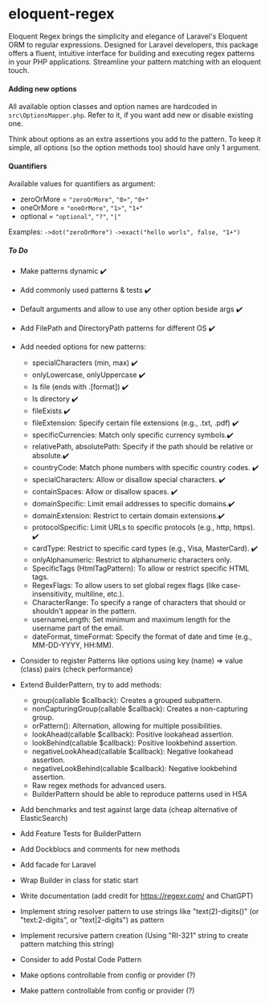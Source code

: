# eloquent-regex

Eloquent Regex brings the simplicity and elegance of Laravel's Eloquent ORM to regular expressions. Designed for Laravel developers, this package offers a fluent, intuitive interface for building and executing regex patterns in your PHP applications. Streamline your pattern matching with an eloquent touch.

#### Adding new options

All available option classes and option names are hardcoded in `src\OptionsMapper.php`. Refer to it, if you want add new or disable existing one.

Think about options as an extra assertions you add to the pattern. To keep it simple, all options (so the option methods too) should have only 1 argument.

#### Quantifiers

Available values for quantifiers as argument:

- zeroOrMore = `"zeroOrMore"`, `"0>"`, `"0+"`
- oneOrMore = `"oneOrMore"`, `"1>"`, `"1+"`
- optional = `"optional"`, `"?"`, `"|"`

Examples: `->dot("zeroOrMore")` `->exact("hello worls", false, "1+")`

##### To Do

- Make patterns dynamic ✔️
- Add commonly used patterns & tests ✔️
- Default arguments and allow to use any other option beside args ✔️
- Add FilePath and DirectoryPath patterns for different OS ✔️
- Add needed options for new patterns:
  - specialCharacters (min, max) ✔️
  - onlyLowercase, onlyUppercase ✔️
  - Is file (ends with .[format]) ✔️
  - Is directory ✔️
  - fileExists ✔️
  - fileExtension: Specify certain file extensions (e.g., .txt, .pdf) ✔️
  - specificCurrencies: Match only specific currency symbols.✔️
  - relativePath, absolutePath: Specify if the path should be relative or absolute.✔️
  - countryCode: Match phone numbers with specific country codes. ✔️
  - specialCharacters: Allow or disallow special characters. ✔️
  - containSpaces: Allow or disallow spaces. ✔️
  - domainSpecific: Limit email addresses to specific domains.✔️
  - domainExtension: Restrict to certain domain extensions.✔️
  - protocolSpecific: Limit URLs to specific protocols (e.g., http, https). ✔️
  - cardType: Restrict to specific card types (e.g., Visa, MasterCard). ✔️
  - onlyAlphanumeric: Restrict to alphanumeric characters only.
  - SpecificTags (HtmlTagPattern): To allow or restrict specific HTML tags.
  - RegexFlags: To allow users to set global regex flags (like case-insensitivity, multiline, etc.).
  - CharacterRange: To specify a range of characters that should or shouldn't appear in the pattern.
  - usernameLength: Set minimum and maximum length for the username part of the email.
  - dateFormat, timeFormat: Specify the format of date and time (e.g., MM-DD-YYYY, HH:MM).
- Consider to register Patterns like options using key (name) => value (class) pairs (check performance)
- Extend BuilderPattern, try to add methods:

  - group(callable $callback): Creates a grouped subpattern.
  - nonCapturingGroup(callable $callback): Creates a non-capturing group.
  - orPattern(): Alternation, allowing for multiple possibilities.
  - lookAhead(callable $callback): Positive lookahead assertion.
  - lookBehind(callable $callback): Positive lookbehind assertion.
  - negativeLookAhead(callable $callback): Negative lookahead assertion.
  - negativeLookBehind(callable $callback): Negative lookbehind assertion.
  - Raw regex methods for advanced users.
  - BuilderPattern should be able to reproduce patterns used in HSA

- Add benchmarks and test against large data (cheap alternative of ElasticSearch)
- Add Feature Tests for BuilderPattern
- Add Dockblocs and comments for new methods

- Add facade for Laravel
- Wrap Builder in class for static start
- Write documentation (add credit for https://regexr.com/ and ChatGPT)

- Implement string resolver pattern to use strings like "text(2)-digits()" (or "text:2-digits", or "text|2-digits") as pattern
- Implement recursive pattern creation (Using "RI-321" string to create pattern matching this string)

- Consider to add Postal Code Pattern
- Make options controllable from config or provider (?)
- Make pattern controllable from config or provider (?)
